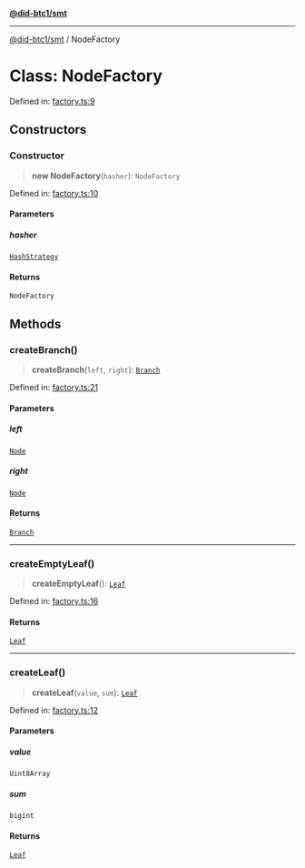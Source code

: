 [**@did-btc1/smt**](../README.md)

***

[@did-btc1/smt](../globals.md) / NodeFactory

# Class: NodeFactory

Defined in: [factory.ts:9](https://github.com/dcdpr/did-btc1-js/blob/751aedd75738c26882a2149e644ae32b9e424707/packages/smt/src/factory.ts#L9)

## Constructors

### Constructor

> **new NodeFactory**(`hasher`): `NodeFactory`

Defined in: [factory.ts:10](https://github.com/dcdpr/did-btc1-js/blob/751aedd75738c26882a2149e644ae32b9e424707/packages/smt/src/factory.ts#L10)

#### Parameters

##### hasher

[`HashStrategy`](../interfaces/HashStrategy.md)

#### Returns

`NodeFactory`

## Methods

### createBranch()

> **createBranch**(`left`, `right`): [`Branch`](Branch.md)

Defined in: [factory.ts:21](https://github.com/dcdpr/did-btc1-js/blob/751aedd75738c26882a2149e644ae32b9e424707/packages/smt/src/factory.ts#L21)

#### Parameters

##### left

[`Node`](../interfaces/Node.md)

##### right

[`Node`](../interfaces/Node.md)

#### Returns

[`Branch`](Branch.md)

***

### createEmptyLeaf()

> **createEmptyLeaf**(): [`Leaf`](Leaf.md)

Defined in: [factory.ts:16](https://github.com/dcdpr/did-btc1-js/blob/751aedd75738c26882a2149e644ae32b9e424707/packages/smt/src/factory.ts#L16)

#### Returns

[`Leaf`](Leaf.md)

***

### createLeaf()

> **createLeaf**(`value`, `sum`): [`Leaf`](Leaf.md)

Defined in: [factory.ts:12](https://github.com/dcdpr/did-btc1-js/blob/751aedd75738c26882a2149e644ae32b9e424707/packages/smt/src/factory.ts#L12)

#### Parameters

##### value

`Uint8Array`

##### sum

`bigint`

#### Returns

[`Leaf`](Leaf.md)
